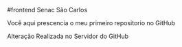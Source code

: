 #frontend Senac São Carlos

Você aqui prescencia o meu primeiro repositorio no GitHub

Alteração Realizada no Servidor do GitHub
